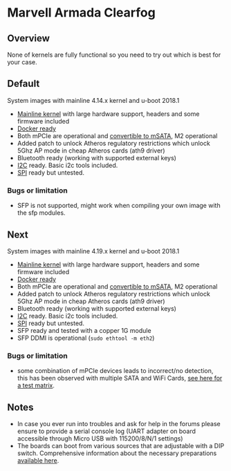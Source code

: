 # Marvell Armada Clearfog #

## Overview ##

None of kernels are fully functional so you need to try out which is best for your case.

## Default ##
System images with mainline 4.14.x kernel and u-boot 2018.1

- [Mainline kernel](http://www.kernel.org/) with large hardware support, headers and some firmware included
- [Docker ready](User-Guide_Advanced-Features/#how-to-run-docker)
- Both mPCIe are operational and [convertible to mSATA](https://github.com/armbian/build/tree/master/patch/u-boot/u-boot-mvebu), M2 operational
- Added patch to unlock Atheros regulatory restrictions which unlock 5Ghz AP mode in cheap Atheros cards (ath9 driver)
- Bluetooth ready (working with supported external keys)
- [I2C](http://en.wikipedia.org/wiki/I%C2%B2C) ready. Basic i2c tools included.
- [SPI](http://en.wikipedia.org/wiki/Serial_Peripheral_Interface_Bus) ready but untested.

### Bugs or limitation ###

- SFP is not supported, might work when compiling your own image with the sfp modules.

## Next ##
System images with mainline 4.19.x kernel and u-boot 2018.1

- [Mainline kernel](http://www.kernel.org/) with large hardware support, headers and some firmware included
- [Docker ready](User-Guide_Advanced-Features/#how-to-run-docker)
- Both mPCIe are operational and [convertible to mSATA](https://github.com/armbian/build/tree/master/patch/u-boot/u-boot-mvebu), M2 operational
- Added patch to unlock Atheros regulatory restrictions which unlock 5Ghz AP mode in cheap Atheros cards (ath9 driver)
- Bluetooth ready (working with supported external keys)
- [I2C](http://en.wikipedia.org/wiki/I%C2%B2C) ready. Basic i2c tools included.
- [SPI](http://en.wikipedia.org/wiki/Serial_Peripheral_Interface_Bus) ready but untested.
- SFP ready and tested with a copper 1G module
- SFP DDMI is operational (`sudo ethtool -m eth2`)

### Bugs or limitation ###

- some combination of mPCIe devices leads to incorrect/no detection, this has been observed with multiple SATA and WiFi Cards, [see here for a test matrix](https://docs.google.com/spreadsheets/d/1VggzrfFibH0cmpSGW2FyoJW-d936Y2amwwKutUwX4-8). 

## Notes

- In case you ever run into troubles and ask for help in the forums please ensure to provide a serial console log (UART adapter on board accessible through Micro USB with 115200/8/N/1 settings)
- The boards can boot from various sources that are adjustable with a DIP switch. Comprehensive information about the necessary preparations [available here](https://github.com/nightseas/arm_applications/blob/master/doc/getting_started_with_clearfog_base.md).
